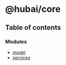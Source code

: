 # @hubai/core

## Table of contents

### Modules

- [model](modules/model.md)
- [services](modules/services.md)
